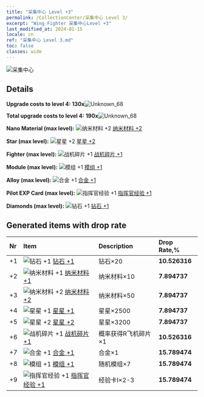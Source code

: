 ```yaml
---
title: "采集中心 Level +3"
permalink: /CollectionCenter/采集中心 Level 3/
excerpt: "Wing Fighter 采集中心Level +3"
last_modified_at: 2024-01-15
locale: cn
ref: "采集中心 Level 3.md"
toc: false
classes: wide
---
```



  ![采集中心](/images/bh_img6.png)

## Details

 **Upgrade costs to level 4:** **130x**![Unknown_68](/images/item/bh_img25_p.png)

 **Total upgrade costs to level 4:** **190x**![Unknown_68](/images/item/bh_img25_p.png)

 **Nano Material (max level):** ![纳米材料 +2](/images/cc/CC_Nano_Material_2_p.png) [纳米材料 +2](/cn/CollectionCenter/纳米材料_2/)

 **Star (max level):** ![星星 +2](/images/cc/CC_Star_2_p.png) [星星 +2](/cn/CollectionCenter/星星_2/)

 **Fighter (max level):** ![战机碎片 +1](/images/cc/CC_Fighter_Shard_1_p.png) [战机碎片 +1](/cn/CollectionCenter/战机碎片_1/)

 **Module (max level):** ![模组 +1](/images/cc/CC_Module_1_p.png) [模组 +1](/cn/CollectionCenter/模组_1/)

 **Alloy (max level):** ![合金 +1](/images/cc/CC_Alloy_Plate_1_p.png) [合金 +1](/cn/CollectionCenter/合金_1/)

 **Pilot EXP Card (max level):** ![指挥官经验 +1](/images/cc/CC_Pilot_EXP_Card_1_p.png) [指挥官经验 +1](/cn/CollectionCenter/指挥官经验_1/)

 **Diamonds (max level):** ![钻石 +1](/images/cc/CC_Diamond_1_p.png) [钻石 +1](/cn/CollectionCenter/钻石_1/)

## Generated items with drop rate

  |  Nr |     Item   |    Description   |  Drop Rate,% |
  |:----|:-----------|:-----------------|:-------------|
  | +1 | ![钻石 +1](/images/cc/CC_Diamond_1_p.png) [钻石 +1](/cn/CollectionCenter/钻石_1/) | 钻石×20 | **10.526316** |
  | +2 | ![纳米材料 +1](/images/cc/CC_Nano_Material_1_p.png) [纳米材料 +1](/cn/CollectionCenter/纳米材料_1/) | 纳米材料×10 | **7.894737** |
  | +3 | ![纳米材料 +2](/images/cc/CC_Nano_Material_2_p.png) [纳米材料 +2](/cn/CollectionCenter/纳米材料_2/) | 纳米材料×50 | **7.894737** |
  | +4 | ![星星 +1](/images/cc/CC_Star_1_p.png) [星星 +1](/cn/CollectionCenter/星星_1/) | 星星×2500 | **7.894737** |
  | +5 | ![星星 +2](/images/cc/CC_Star_2_p.png) [星星 +2](/cn/CollectionCenter/星星_2/) | 星星×3200 | **7.894737** |
  | +6 | ![战机碎片 +1](/images/cc/CC_Fighter_Shard_1_p.png) [战机碎片 +1](/cn/CollectionCenter/战机碎片_1/) | 概率获得R飞机碎片×1 | **10.526316** |
  | +7 | ![合金 +1](/images/cc/CC_Alloy_Plate_1_p.png) [合金 +1](/cn/CollectionCenter/合金_1/) | 合金×1 | **15.789474** |
  | +8 | ![模组 +1](/images/cc/CC_Module_1_p.png) [模组 +1](/cn/CollectionCenter/模组_1/) | 随机模组×7 | **15.789474** |
  | +9 | ![指挥官经验 +1](/images/cc/CC_Pilot_EXP_Card_1_p.png) [指挥官经验 +1](/cn/CollectionCenter/指挥官经验_1/) | 经验卡I×2-3 | **15.789474** |

